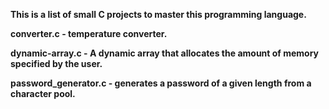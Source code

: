 <b> This is a list of small C projects to master this programming language.<b> 

converter.c - temperature converter.

dynamic-array.c - A dynamic array that allocates the amount of memory specified by the user.

password_generator.c - generates a password of a given length from a character pool.

